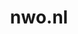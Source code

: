 ---
layout: post
title: "nwo.nl"
internal_url: "/dutchgov/nwo.nl.html"
subdomains_count: 39
all_subdomains_count: 232
urls_count: 18
ssl_rank: 0
http_rank: 53.611111111111
url_link: /data/nwo.nl/urls.txt
all_subdomains_link: /data/nwo.nl/all_subdomains.txt
subdomains_link: /data/nwo.nl/subdomains.txt
categories: dutchgov
---